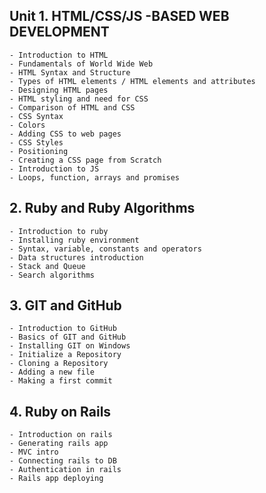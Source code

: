 ## Unit 1. HTML/CSS/JS -BASED WEB DEVELOPMENT

    - Introduction to HTML
    - Fundamentals of World Wide Web
    - HTML Syntax and Structure
    - Types of HTML elements / HTML elements and attributes
    - Designing HTML pages
    - HTML styling and need for CSS
    - Comparison of HTML and CSS
    - CSS Syntax 
    - Colors 
    - Adding CSS to web pages
    - CSS Styles
    - Positioning 
    - Creating a CSS page from Scratch
    - Introduction to JS
    - Loops, function, arrays and promises

##  2. Ruby and Ruby Algorithms 
    - Introduction to ruby 
    - Installing ruby environment
    - Syntax, variable, constants and operators
    - Data structures introduction 
    - Stack and Queue
    - Search algorithms

## 3. GIT and GitHub 
    - Introduction to GitHub 
    - Basics of GIT and GitHub 
    - Installing GIT on Windows 
    - Initialize a Repository
    - Cloning a Repository
    - Adding a new file
    - Making a first commit

## 4. Ruby on Rails
    - Introduction on rails 
    - Generating rails app
    - MVC intro
    - Connecting rails to DB
    - Authentication in rails 
    - Rails app deploying


